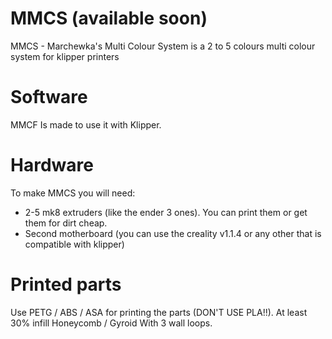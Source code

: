 # MMCS (available soon)
MMCS - Marchewka's Multi Colour System is a 2 to 5 colours multi colour system for klipper printers
# Software
MMCF Is made to use it with Klipper.
# Hardware
To make MMCS you will need: 
 - 2-5 mk8 extruders (like the ender 3 ones). You can print them or get them for dirt cheap.
 - Second motherboard (you can use the creality v1.1.4 or any other that is compatible with klipper) 
# Printed parts
Use PETG / ABS / ASA for printing the parts (DON'T USE PLA!!). At least 30% infill Honeycomb / Gyroid With 3 wall loops. 
